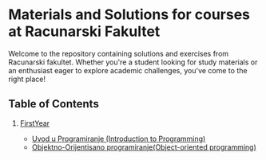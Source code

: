 # Materials and Solutions for courses at Racunarski Fakultet 
Welcome to the repository containing solutions and exercises from Racunarski fakultet. 
Whether you're a student looking for study materials or an enthusiast eager to explore academic challenges, 
you've come to the right place!

## Table of Contents

<ol>
  <li> <a href="FirstYear">FirstYear</a></li>
     <ul>
     <li><a href="FirstYear/UUP">Uvod u Programiranje (Introduction to Programming)<a/></li>
       <li><a href="FirstYear/OOP">Objektno-Orijentisano programiranje(Object-oriented programming)<a/></li>
     </ul>
</ol>
